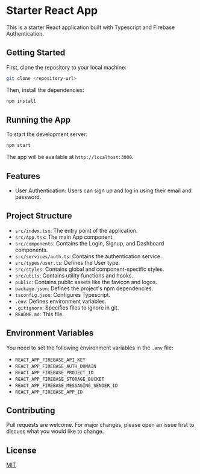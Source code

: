 # Starter React App

This is a starter React application built with Typescript and Firebase Authentication.

## Getting Started

First, clone the repository to your local machine:

```bash
git clone <repository-url>
```

Then, install the dependencies:

```bash
npm install
```

## Running the App

To start the development server:

```bash
npm start
```

The app will be available at `http://localhost:3000`.

## Features

- User Authentication: Users can sign up and log in using their email and password.

## Project Structure

- `src/index.tsx`: The entry point of the application.
- `src/App.tsx`: The main App component.
- `src/components`: Contains the Login, Signup, and Dashboard components.
- `src/services/auth.ts`: Contains the authentication service.
- `src/types/user.ts`: Defines the User type.
- `src/styles`: Contains global and component-specific styles.
- `src/utils`: Contains utility functions and hooks.
- `public`: Contains public assets like the favicon and logos.
- `package.json`: Defines the project's npm dependencies.
- `tsconfig.json`: Configures Typescript.
- `.env`: Defines environment variables.
- `.gitignore`: Specifies files to ignore in git.
- `README.md`: This file.

## Environment Variables

You need to set the following environment variables in the `.env` file:

- `REACT_APP_FIREBASE_API_KEY`
- `REACT_APP_FIREBASE_AUTH_DOMAIN`
- `REACT_APP_FIREBASE_PROJECT_ID`
- `REACT_APP_FIREBASE_STORAGE_BUCKET`
- `REACT_APP_FIREBASE_MESSAGING_SENDER_ID`
- `REACT_APP_FIREBASE_APP_ID`

## Contributing

Pull requests are welcome. For major changes, please open an issue first to discuss what you would like to change.

## License

[MIT](https://choosealicense.com/licenses/mit/)